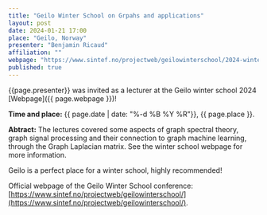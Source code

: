 ```yaml
---
title: "Geilo Winter School on Grpahs and applications"
layout: post
date: 2024-01-21 17:00
place: "Geilo, Norway"
presenter: "Benjamin Ricaud"
affiliation: ""
webpage: "https://www.sintef.no/projectweb/geilowinterschool/2024-winter-school/"
published: true
---
```


{{page.presenter}} was invited as a lecturer at the Geilo winter school 2024 [Webpage]({{ page.webpage }})!

<!--more-->

**Time and place:** {{ page.date |  date: "%-d %B %Y %R"}}, {{ page.place }}.

**Abtract:** The lectures covered some aspects of graph spectral theory, graph signal processing and their connection to graph machine learning, through the Graph Laplacian matrix. See the winter school webpage for more information. 

Geilo is a perfect place for a winter school, highly recommended!


Official webpage of the Geilo Winter School conference: [https://www.sintef.no/projectweb/geilowinterschool/](https://www.sintef.no/projectweb/geilowinterschool/).
